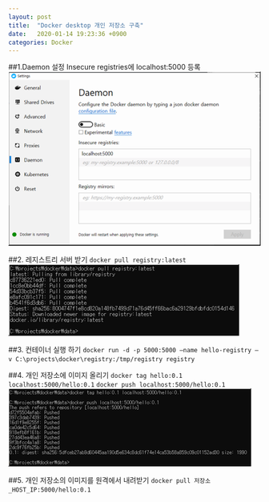 ```yaml
---
layout: post
title:  "Docker desktop 개인 저장소 구축"
date:   2020-01-14 19:23:36 +0900
categories: Docker
---
```

##1.Daemon 설정
Insecure registries에 localhost:5000 등록
![데몬설정](../images/2020-01-13_001.png)

##2. 레지스트리 서버 받기
`docker pull registry:latest`
![레지스트리 서버 받기](../images/2020-01-13_002.png)

##3. 컨테이너 실행 하기
`docker run -d -p 5000:5000 —name hello-registry –v C:\projects\docker\registry:/tmp/registry registry`

##4. 개인 저장소에 이미지 올리기
`docker tag hello:0.1 localhost:5000/hello:0.1`
`docker push localhost:5000/hello:0.1`
![개인 저장소에 이미지 올리기](../images/2020-01-13_003.png)

##5. 개인 저장소의 이미지를 원격에서 내려받기
`docker pull 저장소_HOST_IP:5000/hello:0.1`
